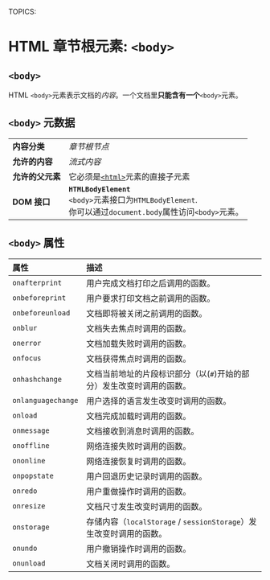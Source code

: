 TOPICS: <body>

# HTML 章节根元素: `<body>`

## `<body>`

HTML `<body>`元素表示文档的*内容*。一个文档里**只能含有一个**`<body>`元素。

## `<body>` 元数据

|  |  |
| :--- | :--- |
| **内容分类** | *章节根节点* |
| **允许的内容** | *流式内容* |
| **允许的父元素** | 它必须是[`<html>`](/zh-hans/webfrontend/<html>/)元素的直接子元素 |
| **DOM 接口** | **`HTMLBodyElement`** <br>`<body>`元素接口为`HTMLBodyElement`.<br>你可以通过`document.body`属性访问`<body>`元素。|

## `<body>` 属性

| 属性 | 描述 |
| :--- | :--- |
| `onafterprint` | 用户完成文档打印之后调用的函数。 |
| `onbeforeprint` | 用户要求打印文档之前调用的函数。 |
| `onbeforeunload` | 文档即将被关闭之前调用的函数。 |
| `onblur` | 文档失去焦点时调用的函数。 |
| `onerror` | 文档加载失败时调用的函数。 |
| `onfocus` | 文档获得焦点时调用的函数。 |
| `onhashchange` | 文档当前地址的片段标识部分（以(`#`)开始的部分）发生改变时调用的函数。 |
| `onlanguagechange` | 用户选择的语言发生改变时调用的函数。 |
| `onload` | 文档完成加载时调用的函数。 |
| `onmessage` | 文档接收到消息时调用的函数。 |
| `onoffline` | 网络连接失败时调用的函数。 |
| `ononline` | 网络连接恢复时调用的函数。 |
| `onpopstate` | 用户回退历史记录时调用的函数。 |
| `onredo` | 用户重做操作时调用的函数。 |
| `onresize` | 文档尺寸发生改变时调用的函数。 |
| `onstorage` | 存储内容（`localStorage` / `sessionStorage`）发生改变时调用的函数。 |
| `onundo` | 用户撤销操作时调用的函数。 |
| `onunload` | 文档关闭时调用的函数。 |
